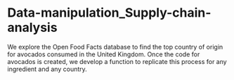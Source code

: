 # Data-manipulation_Supply-chain-analysis

We explore the Open Food Facts database to find the top country of origin for avocados consumed in the United Kingdom. Once the code for avocados is created, we develop a function to replicate this process for any ingredient and any country.
